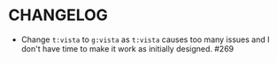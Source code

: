 # CHANGELOG

- Change `t:vista` to `g:vista` as `t:vista` causes too many issues and I don't have time to make it work as initially designed. #269
